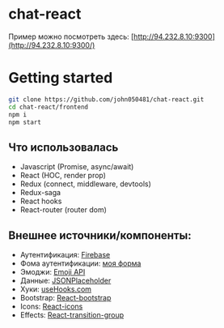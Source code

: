# chat-react
Пример можно посмотреть здесь:
[http://94.232.8.10:9300](http://94.232.8.10:9300/)

# Getting started
```bash
git clone https://github.com/john050481/chat-react.git
cd chat-react/frontend
npm i
npm start
```
## Что использовалась
- Javascript (Promise, async/await)
- React (HOC, render prop)
- Redux (connect, middleware, devtools)
- Redux-saga
- React hooks
- React-router (router dom)
## Внешнее источники/компоненты:
- Аутентификация: [Firebase](https://firebase.google.com/docs/auth/web/start)
- Фома аутентификации: [моя форма](https://www.npmjs.com/package/@john0504/react-authform)
- Эмоджи: [Emoji API](https://emoji-api.com)
- Данные: [JSONPlaceholder](https://jsonplaceholder.typicode.com/)
- Хуки: [useHooks.com](https://usehooks.com)
- Bootstrap: [React-bootstrap](https://react-bootstrap.github.io/components/)
- Icons: [React-icons](https://react-icons.netlify.app/)
- Effects: [React-transition-group](https://reactcommunity.org/react-transition-group/)